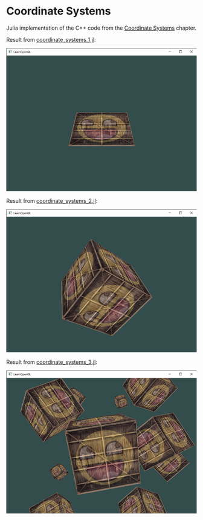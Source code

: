 # Coordinate Systems
Julia implementation of the C++ code from the [Coordinate Systems](https://learnopengl.com/Getting-started/Coordinate-Systems) chapter.

Result from [coordinate_systems_1.jl](coordinate_systems_1.jl):

![coordinate_systems_1.jl](readme/Coordinate-Systems_1.png)

Result from [coordinate_systems_2.jl](coordinate_systems_2.jl):

![coordinate_systems_2.jl](readme/Coordinate-Systems_2.png)

Result from [coordinate_systems_3.jl](coordinate_systems_3.jl):

![coordinate_systems_3.jl](readme/Coordinate-Systems_3.png)